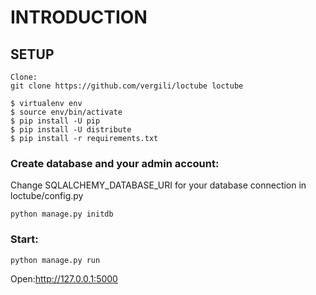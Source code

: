 # INTRODUCTION



## SETUP 

	Clone:
    git clone https://github.com/vergili/loctube loctube
    
    $ virtualenv env 
    $ source env/bin/activate 
    $ pip install -U pip 
    $ pip install -U distribute 
    $ pip install -r requirements.txt
    
    
  
### Create database and your admin account:

Change SQLALCHEMY_DATABASE_URI for your database connection  in loctube/config.py

    python manage.py initdb
 
### Start: 
    
	python manage.py run

Open:http://127.0.0.1:5000  

